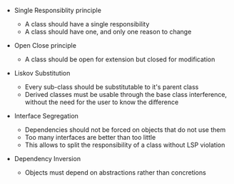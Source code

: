- Single Responsiblity principle
  - A class should have a single responsibility
  - A class should have one, and only one reason to change

- Open Close principle
  - A class should be open for extension but closed for modification
  
- Liskov Substitution
  - Every sub-class should be substitutable to it's parent class
  - Derived classes must be usable through the base class interference, without the need for the user to know the difference
  
- Interface Segregation
  - Dependencies should not be forced on objects that do not use them
  - Too many interfaces are better than too little
  - This allows to split the responsibility of a class without LSP violation
  
- Dependency Inversion
  - Objects must depend on abstractions rather than concretions
